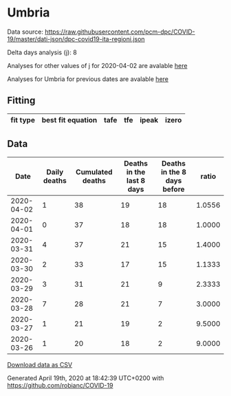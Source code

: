 # Umbria

Data source: https://raw.githubusercontent.com/pcm-dpc/COVID-19/master/dati-json/dpc-covid19-ita-regioni.json

Delta days analysis (j): 8

Analyses for other values of j for 2020-04-02 are avalable [here](../2020-04-02/README.md)

Analyses for Umbria for previous dates are avalable [here](../README.md)

## Fitting 
|fit type|best fit equation|tafe|tfe|ipeak|izero|
|-------|-----|--------|------|---|---|

## Data
|Date|Daily deaths|Cumulated deaths|Deaths in the last 8 days|Deaths in the 8 days before|ratio|
|----|----------|-----------|-------|--------------------|-----|
|2020-04-02|1|38|19|18|1.0556|
|2020-04-01|0|37|18|18|1.0000|
|2020-03-31|4|37|21|15|1.4000|
|2020-03-30|2|33|17|15|1.1333|
|2020-03-29|3|31|21|9|2.3333|
|2020-03-28|7|28|21|7|3.0000|
|2020-03-27|1|21|19|2|9.5000|
|2020-03-26|1|20|18|2|9.0000|

[Download data as CSV](COVID-19_umbria_j8_2020-04-02.csv)

Generated April 19th, 2020 at 18:42:39 UTC+0200 with https://github.com/robianc/COVID-19
